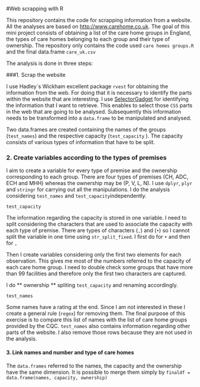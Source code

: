 #Web scrapping with R

This repository contains the code for scrapping information from a website. All the analyses are based on http://www.carehome.co.uk. The goal of this mini project consists of obtaining a list of the care home groups in England, the types of care homes belonging to each group and their type of ownership. The repository only contains the code used `care homes groups.R` and the final data.frame `care_uk.csv` 

The analysis is done in three steps: 

###1. Scrap the website 

I use Hadley´s Wickham excellent package `rvest` for obtaining the information from the web. For doing that it is necessary to identify the parts within the website that are interesting. I use [SelectorGadget](http://selectorgadget.com) for identifying the information that I want to retrieve. This enables to select those `CSS` parts in the web that are going to be analysed. Subsequently this information needs to be transformed into a `data.frame` to be manipulated and analysed. 

Two data.frames are created containing the names of the groups (`test_names`) and the respective capacity (`test_capacity`
). The capacity consists of various types of information that have to be split. 

### 2. Create variables according to the types of premises

I aim to create a variable for every type of premise and the ownership corresponding to each group. There are four types of premises (CH, ADC, ECH and MHH) whereas the ownership may be (P, V, L, N). I use `dplyr`, `plyr` and `stringr` for carrying out all the manipulations. I do the analysis considering `test_names` and `test_capacity`independently. 

`test_capacity`

The information regarding the capacity is stored in one variable. I need to split considering the characters that are used to associate the capacity with each type of premise. There are  types of characters (`,`) and (`•`) so I cannot split the variable in one time using `str_split_fixed`. I first do for `•` and then for `,`

Then I create variables considering only the first two elements for each observation. This gives me most of the numbers referred to the capacity of each care home group. I need to double check some groups that have more than 99 facilities and therefore only the first two characters are captured. 

I do ** ownership ** spliting `test_capacity` and renaming accordingly.

`test_names`

Some names have a rating at the end. Since I am not interested in these I create a general rule (`regex`) for removing them. The final purpose of this exercise is to compare this list of names with the list of care home groups provided by the CQC. `test_names` also contains information regarding other parts of the website. I also remove those rows because they are not used in the analysis. 

#### 3. Link names and number and type of care homes

The `data.frames` referred to the names, the capacity and the ownership have the same dimension. It is possible to merge them simply by `finaldf = data.frame(names, capacity, ownership)`







